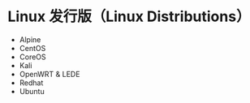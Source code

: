 # Linux 发行版（Linux Distributions）

* Alpine
* CentOS
* CoreOS
* Kali
* OpenWRT & LEDE
* Redhat
* Ubuntu